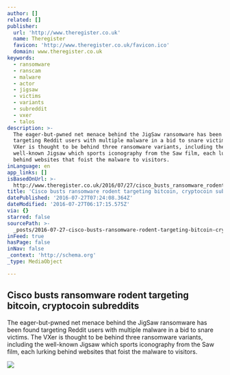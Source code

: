 ```yaml
---
author: []
related: []
publisher:
  url: 'http://www.theregister.co.uk'
  name: Theregister
  favicon: 'http://www.theregister.co.uk/favicon.ico'
  domain: www.theregister.co.uk
keywords:
  - ransomware
  - ranscam
  - malware
  - actor
  - jigsaw
  - victims
  - variants
  - subreddit
  - vxer
  - talos
description: >-
  The eager-but-pwned net menace behind the JigSaw ransomware has been found
  targeting Reddit users with multiple malware in a bid to snare victims. The
  VXer is thought to be behind three ransomware variants, including the
  well-known Jigsaw which sports iconography from the Saw film, each lurking
  behind websites that foist the malware to visitors.
inLanguage: en
app_links: []
isBasedOnUrl: >-
  http://www.theregister.co.uk/2016/07/27/cisco_busts_ransomware_rodent_targeting_bitcoin_cryptocoin_subreddits/
title: 'Cisco busts ransomware rodent targeting bitcoin, cryptocoin subreddits'
datePublished: '2016-07-27T07:24:08.364Z'
dateModified: '2016-07-27T06:17:15.575Z'
via: {}
starred: false
sourcePath: >-
  _posts/2016-07-27-cisco-busts-ransomware-rodent-targeting-bitcoin-cryptocoin.md
inFeed: true
hasPage: false
inNav: false
_context: 'http://schema.org'
_type: MediaObject

---
```

<article style=""><h1>Cisco busts ransomware rodent targeting bitcoin, cryptocoin subreddits</h1><p>The eager-but-pwned net menace behind the JigSaw ransomware has been found targeting Reddit users with multiple malware in a bid to snare victims. The VXer is thought to be behind three ransomware variants, including the well-known Jigsaw which sports iconography from the Saw film, each lurking behind websites that foist the malware to visitors.</p><img src="https://regmedia.co.uk/2016/07/27/slapped_98673453.jpg?x=1200&amp;y=794" /></article>